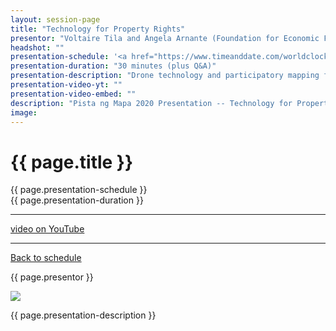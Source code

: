 ```yaml
---
layout: session-page
title: "Technology for Property Rights"
presentor: "Voltaire Tila and Angela Arnante (Foundation for Economic Freedom)"
headshot: ""
presentation-schedule: '<a href="https://www.timeanddate.com/worldclock/fixedtime.html?iso=2020-11-20T10:30:00Z">20 Nov 2020, 18:30 UTC+8</a>'
presentation-duration: "30 minutes (plus Q&A)"
presentation-description: "Drone technology and participatory mapping for land titling and other purposes."
presentation-video-yt: ""
presentation-video-embed: ""
description: "Pista ng Mapa 2020 Presentation -- Technology for Property Rights by Voltaire Tila and Angela Arnante (Foundation for Economic Freedom)"
image:
---
```


<h1 class="color-pnm-blue">{{ page.title }}</h1>
<div class="row my-4">
<section class="col-lg-3">
<p class="small">{{ page.presentation-schedule }}<br>
{{ page.presentation-duration }}
</p>
<hr>
<p class="small">
<a href="{{ page.presentation-video-yt }}">video on YouTube</a>
</p>
<hr>
<p class="small"><a href="{{ site.baseurl }}/programme/">Back to schedule</a>
</p>
</section>
<section class="col-lg-9">
<p>{{ page.presentor }}</p>
<img class="img-fluid border border-primary rounded p-2" src="{{ site.baseurl }}/assets/img/site/WFH_Feels_full_bg.png">
<!-- <div class="embed-responsive embed-responsive-16by9">
<embed class="mb-4 embed-responsive-item" src="{{ page.presentation-video-embed }}"> 
</div> -->
<p class="mt-4">{{ page.presentation-description }}
</p>
</section>
</div>